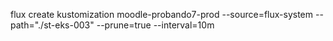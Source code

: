 flux create kustomization moodle-probando7-prod
  --source=flux-system
  --path="./st-eks-003"
  --prune=true
  --interval=10m
